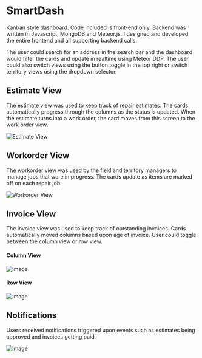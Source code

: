 # SmartDash

Kanban style dashboard.  Code included is front-end only.  Backend was written in Javascript, MongoDB and Meteor.js.  I designed and developed the entire frontend and all supporting backend calls.

The user could search for an address in the search bar and the dashboard would filter the cards and update in realtime using Meteor DDP.  The user could also switch views using the button toggle in the top right or switch territory views using the dropdown selector.

## Estimate View

The estimate view was used to keep track of repair estimates.  The cards automatically progress through the columns as the status is updated.  When the estimate turns into a work order, the card moves from this screen to the work order view.

![Estimate View](https://user-images.githubusercontent.com/6377577/77596909-b3af8200-6ed3-11ea-9746-dd2c3c4b1f9b.png)

## Workorder View

The workorder view was used by the field and territory managers to manage jobs that were in progress.  The cards update as items are marked off on each repair job.  

![Workorder View](https://user-images.githubusercontent.com/6377577/77597944-c5deef80-6ed6-11ea-9d8f-2d21d1002bcb.png)

## Invoice View

The invoice view was used to keep track of outstanding invoices.  Cards automatically moved columns based upon age of invoice.  User could toggle between the column view or row view.

#### Column View
![image](https://user-images.githubusercontent.com/6377577/77598017-0d657b80-6ed7-11ea-8ee8-feb8eb93da57.png)

#### Row View
![image](https://user-images.githubusercontent.com/6377577/77602258-59b6b880-6ee3-11ea-8b1b-85ebb6cb74d4.png)

## Notifications

Users received notifications triggered upon events such as estimates being approved and invoices getting paid.

![image](https://user-images.githubusercontent.com/6377577/77598816-338c1b00-6ed9-11ea-8a99-6f836a3de9b5.png)

